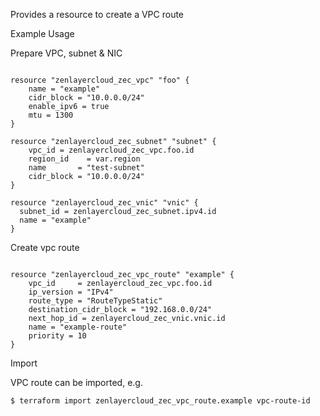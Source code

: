 Provides a resource to create a VPC route

Example Usage

Prepare VPC, subnet & NIC
```hcl

resource "zenlayercloud_zec_vpc" "foo" {
	name = "example"
	cidr_block = "10.0.0.0/24"
	enable_ipv6 = true
	mtu = 1300
}

resource "zenlayercloud_zec_subnet" "subnet" {
	vpc_id = zenlayercloud_zec_vpc.foo.id
	region_id	 = var.region
	name       = "test-subnet"
	cidr_block = "10.0.0.0/24"
}

resource "zenlayercloud_zec_vnic" "vnic" {
  subnet_id = zenlayercloud_zec_subnet.ipv4.id
  name = "example"
}
```

Create vpc route
```hcl

resource "zenlayercloud_zec_vpc_route" "example" {
	vpc_id     = zenlayercloud_zec_vpc.foo.id
	ip_version = "IPv4"
	route_type = "RouteTypeStatic"
	destination_cidr_block = "192.168.0.0/24"
	next_hop_id = zenlayercloud_zec_vnic.vnic.id
	name = "example-route"
	priority = 10
}

```

Import

VPC route can be imported, e.g.

```
$ terraform import zenlayercloud_zec_vpc_route.example vpc-route-id
```
